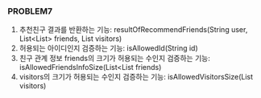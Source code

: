 ### PROBLEM7

1. 추천친구 결과를 반환하는 기능: resultOfRecommendFriends(String user, List<List<String>> friends,
   List<String> visitors)
2. 허용되는 아이디인지 검증하는 기능: isAllowedId(String id)
3. 친구 관계 정보 friends의 크기가 허용되는 수인지 검증하는 기능: isAllowedFriendsInfoSize(List<List<String> friends)
4. visitors의 크기가 허용되는 수인지 검증하는 기능: isAllowedVisitorsSize(List<String> visitors)
